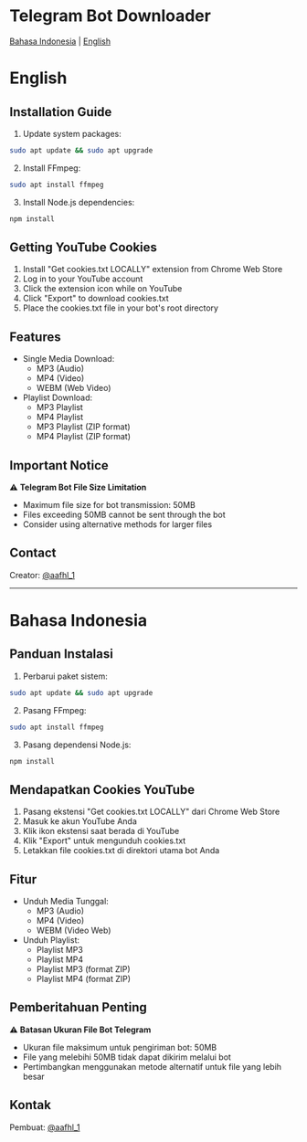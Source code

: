 # Telegram Bot Downloader
[Bahasa Indonesia](#bahasa-indonesia) | [English](#english)

# English

## Installation Guide
1. Update system packages:
```bash
sudo apt update && sudo apt upgrade
```

2. Install FFmpeg:
```bash
sudo apt install ffmpeg
```

3. Install Node.js dependencies:
```bash
npm install
```

## Getting YouTube Cookies
1. Install "Get cookies.txt LOCALLY" extension from Chrome Web Store
2. Log in to your YouTube account
3. Click the extension icon while on YouTube
4. Click "Export" to download cookies.txt
5. Place the cookies.txt file in your bot's root directory

## Features
- Single Media Download:
  - MP3 (Audio)
  - MP4 (Video)
  - WEBM (Web Video)
- Playlist Download:
  - MP3 Playlist
  - MP4 Playlist
  - MP3 Playlist (ZIP format)
  - MP4 Playlist (ZIP format)

## Important Notice
⚠️ **Telegram Bot File Size Limitation**
- Maximum file size for bot transmission: 50MB
- Files exceeding 50MB cannot be sent through the bot
- Consider using alternative methods for larger files

## Contact
Creator: [@aafhl_1](https://instagram.com/aafhl_1)

---

# Bahasa Indonesia

## Panduan Instalasi
1. Perbarui paket sistem:
```bash
sudo apt update && sudo apt upgrade
```

2. Pasang FFmpeg:
```bash
sudo apt install ffmpeg
```

3. Pasang dependensi Node.js:
```bash
npm install
```

## Mendapatkan Cookies YouTube
1. Pasang ekstensi "Get cookies.txt LOCALLY" dari Chrome Web Store
2. Masuk ke akun YouTube Anda
3. Klik ikon ekstensi saat berada di YouTube
4. Klik "Export" untuk mengunduh cookies.txt
5. Letakkan file cookies.txt di direktori utama bot Anda

## Fitur
- Unduh Media Tunggal:
  - MP3 (Audio)
  - MP4 (Video)
  - WEBM (Video Web)
- Unduh Playlist:
  - Playlist MP3
  - Playlist MP4
  - Playlist MP3 (format ZIP)
  - Playlist MP4 (format ZIP)

## Pemberitahuan Penting
⚠️ **Batasan Ukuran File Bot Telegram**
- Ukuran file maksimum untuk pengiriman bot: 50MB
- File yang melebihi 50MB tidak dapat dikirim melalui bot
- Pertimbangkan menggunakan metode alternatif untuk file yang lebih besar

## Kontak
Pembuat: [@aafhl_1](https://instagram.com/aafhl_1)